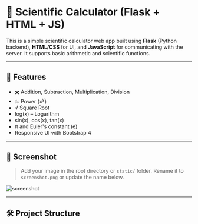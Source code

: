 # 🔬 Scientific Calculator (Flask + HTML + JS)

This is a simple scientific calculator web app built using **Flask** (Python backend), **HTML/CSS** for UI, and **JavaScript** for communicating with the server. It supports basic arithmetic and scientific functions.

---

## 🚀 Features

- ✖️ Addition, Subtraction, Multiplication, Division
- 💥 Power (x<sup>y</sup>)
- √ Square Root
- log(x) – Logarithm
- sin(x), cos(x), tan(x)
- π and Euler's constant (e)
- Responsive UI with Bootstrap 4

---

## 📸 Screenshot

> Add your image in the root directory or `static/` folder. Rename it to `screenshot.png` or update the name below.

![screenshot](screenshot.png)

---

## 🛠️ Project Structure

